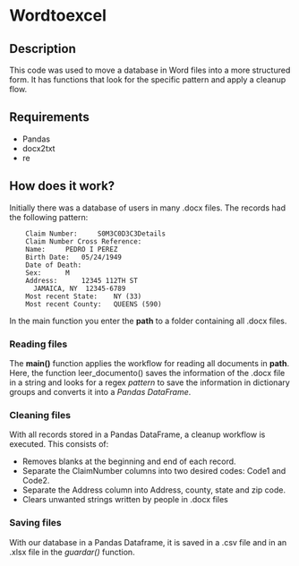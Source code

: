 # Wordtoexcel

## Description
This code was used to move a database in Word files into a more structured form. It has functions that look for the specific pattern and apply a cleanup flow.

## Requirements
* Pandas
* docx2txt
* re

## How does it work?

Initially there was a database of users in many .docx files. The records had the following pattern:

```   
    Claim Number:	  S0M3C0D3C3Details
    Claim Number Cross Reference:
    Name:	  PEDRO I PEREZ
    Birth Date:	  05/24/1949
    Date of Death:
    Sex:	  M
    Address:	  12345 112TH ST
      JAMAICA, NY  12345-6789
    Most recent State:	  NY (33)
    Most recent County:	  QUEENS (590)

 ```
In the main function you enter the **path** to a folder containing all .docx files.

### Reading files
The __main()__ function applies the workflow for reading all documents in **path**. Here, the function leer_documento() saves the information of the .docx file in a string and looks for a regex _pattern_ to save the information in dictionary groups and converts it into a _Pandas DataFrame_.

### Cleaning files
With all records stored in a Pandas DataFrame, a cleanup workflow is executed. This consists of:

* Removes blanks at the beginning and end of each record.
* Separate the ClaimNumber columns into two desired codes: Code1 and Code2.
* Separate the Address column into Address, county, state and zip code.
* Clears unwanted strings written by people in .docx files

### Saving files
With our database in a Pandas Dataframe, it is saved in a .csv file and in an .xlsx file in the _guardar()_ function.
